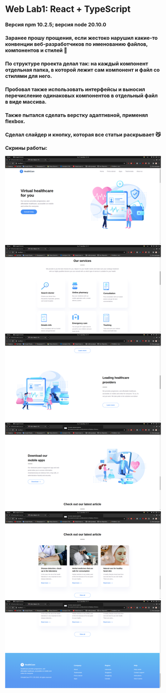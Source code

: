 # Web Lab1: React + TypeScript
### Версия npm 10.2.5; версия node 20.10.0
### Заранее прошу прощения, если жестоко нарушил какие-то конвенции веб-разработчиков по именованию файлов, компонентов и стилей 🥺
### По структуре проекта делал так: на каждый компонент отдельная папка, в которой лежит сам компонент и файл со стилями для него.
### Пробовал также использовать интерфейсы и выносил перечисление одинаковых компонентов в отдельный файл в виде массива.
### Также пытался сделать верстку адаптивной, применял flexbox.
### Сделал слайдер и кнопку, которая все статьи раскрывает :smirk_cat:
### Скрины работы:
![](src/screenshots/web1.png)
![](src/screenshots/web2.png)
![](src/screenshots/web3.png)
![](src/screenshots/web4.png)
![](src/screenshots/web5.png)
![](src/screenshots/web6.png)
